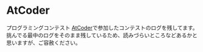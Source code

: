 # AtCoder
プログラミングコンテスト [AtCoder](https://atcoder.jp/?lang=ja)で参加したコンテストのログを残してます。
挑んでる最中のログをそのまま残しているため、読みづらいところなどあるかと思いますが、ご容赦ください。
